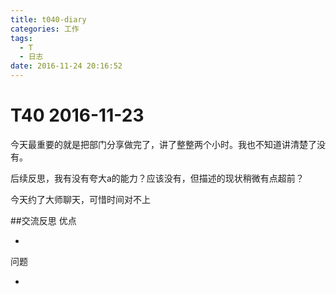 ```yaml
---
title: t040-diary
categories: 工作
tags:
  - T
  - 日志
date: 2016-11-24 20:16:52
---
```

# T40 2016-11-23
今天最重要的就是把部门分享做完了，讲了整整两个小时。我也不知道讲清楚了没有。

后续反思，我有没有夸大a的能力？应该没有，但描述的现状稍微有点超前？

今天约了大师聊天，可惜时间对不上


##交流反思
优点

-

问题

- 